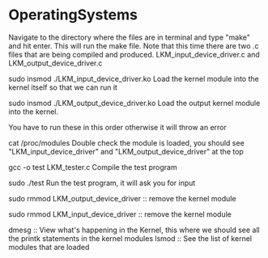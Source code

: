 # OperatingSystems
Navigate to the directory where the files are in terminal and type "make" and hit enter. This will run the make file.  Note that this time there are two .c files that are being compiled and produced.  LKM_input_device_driver.c and LKM_output_device_driver.c
                                
sudo insmod ./LKM_input_device_driver.ko		Load the kernel module into the kernel itself so that we can run it

sudo insmod ./LKM_output_device_driver.ko		Load the output kernel module into the kernel.  

You have to run these in this order otherwise it will throw an error

cat /proc/modules	Double check the module is loaded, you should see "LKM_input_device_driver" and "LKM_output_device_driver" at the top

gcc -o test	LKM_tester.c		Compile the test program

sudo ./test						Run the test program, it will ask you for input

sudo rmmod LKM_output_device_driver 				::  remove the kernel module

sudo rmmod LKM_input_device_driver 				::  remove the kernel module

dmesg			:: View what's happening in the Kernel, this where we should see all the printk statements in the kernel modules
lsmod		:: See the list of kernel modules that are loaded
